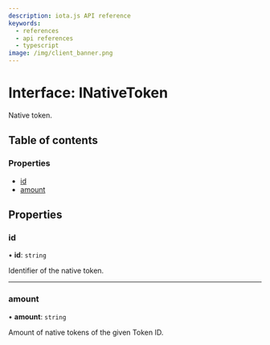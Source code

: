 ```yaml
---
description: iota.js API reference
keywords:
  - references
  - api references
  - typescript
image: /img/client_banner.png
---
```


# Interface: INativeToken

Native token.

## Table of contents

### Properties

- [id](INativeToken.md#id)
- [amount](INativeToken.md#amount)

## Properties

### id

• **id**: `string`

Identifier of the native token.

---

### amount

• **amount**: `string`

Amount of native tokens of the given Token ID.
